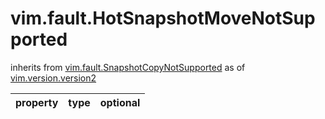 vim.fault.HotSnapshotMoveNotSupported
=====================================
inherits from [vim.fault.SnapshotCopyNotSupported](docs/vim.fault.SnapshotCopyNotSupported.md)
as of [vim.version.version2](docs/vim.version.md)

| property | type | optional |
|:---------|:-----|:---------|

